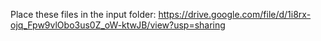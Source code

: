 Place these files in the input folder:
https://drive.google.com/file/d/1i8rx-ojq_Fpw9vlObo3us0Z_oW-ktwJB/view?usp=sharing
